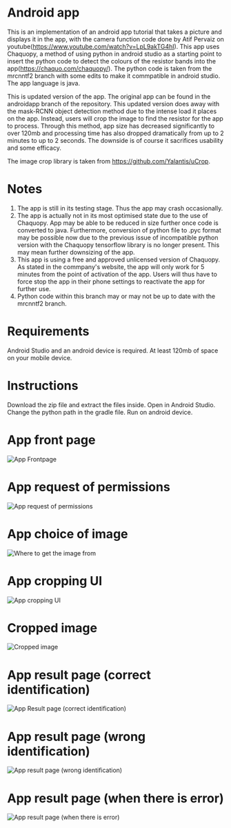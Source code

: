 # Android app

This is an implementation of an android app tutorial that takes a picture and displays it in the app, with the camera function code done by Atif Pervaiz on youtube(https://www.youtube.com/watch?v=LpL9akTG4hI). This app uses Chaquopy, a method of using python in android studio as a starting point to insert the python code to detect the colours of the resistor bands into the app(https://chaquo.com/chaquopy/). The python code is taken from the mrcnntf2 branch with some edits to make it commpatible in android studio. The app language is java. 

This is updated version of the app. The original app can be found in the androidapp branch of the repository. This updated version does away with the mask-RCNN object detection method due to the intense load it places on the app. Instead, users will crop the image to find the resistor for the app to process. Through this method, app size has decreased significantly to over 120mb and processing time has also dropped dramatically from up to 2 minutes to up to 2 seconds. The downside is of course it sacrifices usability and some efficacy.

The image crop library is taken from https://github.com/Yalantis/uCrop.

# Notes

1. The app is still in its testing stage. Thus the app may crash occasionally. 
2. The app is actually not in its most optimised state due to the use of Chaquopy. App may be able to be reduced in size further once code is converted to java. Furthermore, conversion of python file to .pyc format may be possible now due to the previous issue of incompatible python version with the Chaquopy tensorflow library is no longer present. This may mean further downsizing of the app.
3. This app is using a free  and approved unlicensed version of Chaquopy. As stated in the commpany's website, the app will only work for 5 minutes from the point of activation of the app. Users will thus have to force stop the app in their phone settings to reactivate the app for further use.
4. Python code within this branch may or may not be up to date with the mrcnntf2 branch.

# Requirements

Android Studio and an android device is required. At least 120mb of space on your mobile device.

# Instructions

Download the zip file and extract the files inside. Open in Android Studio. Change the python path in the gradle file. Run on android device.

# App front page
![App Frontpage](homepage.jpeg)

# App request of permissions
![App request of permissions](requestingpermissions.jpeg)

# App choice of image
![Where to get the image from](wheretogetimage.jpeg)

# App cropping UI
![App cropping UI](croppingpage.jpeg)

# Cropped image
![Cropped image](croppedimage.jpeg)

# App result page (correct identification)
![App Result page (correct identification)](correctresult.jpeg)

# App result page (wrong identification)
![App result page (wrong identification)](wrongresult.jpeg)

# App result page (when there is error)
![App result page (when there is error)](detectionerror.jpeg)

